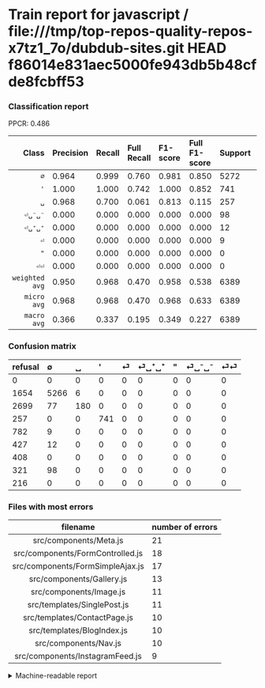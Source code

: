 # Train report for javascript / file:///tmp/top-repos-quality-repos-x7tz1_7o/dubdub-sites.git HEAD f86014e831aec5000fe943db5b48cfde8fcbff53

### Classification report

PPCR: 0.486

| Class | Precision | Recall | Full Recall | F1-score | Full F1-score | Support | Full Support | PPCR |
|------:|:----------|:-------|:------------|:---------|:---------|:--------|:-------------|:-----|
| `∅` | 0.964| 0.999| 0.760| 0.981| 0.850| 5272| 6926| 0.761 |
| `'` | 1.000| 1.000| 0.742| 1.000| 0.852| 741| 998| 0.742 |
| `␣` | 0.968| 0.700| 0.061| 0.813| 0.115| 257| 2956| 0.087 |
| `⏎␣⁻␣⁻` | 0.000| 0.000| 0.000| 0.000| 0.000| 98| 419| 0.234 |
| `⏎␣⁺␣⁺` | 0.000| 0.000| 0.000| 0.000| 0.000| 12| 439| 0.027 |
| `⏎` | 0.000| 0.000| 0.000| 0.000| 0.000| 9| 791| 0.011 |
| `"` | 0.000| 0.000| 0.000| 0.000| 0.000| 0| 408| 0.000 |
| `⏎⏎` | 0.000| 0.000| 0.000| 0.000| 0.000| 0| 216| 0.000 |
| `weighted avg` | 0.950| 0.968| 0.470| 0.958| 0.538| 6389| 13153| 0.486 |
| `micro avg` | 0.968| 0.968| 0.470| 0.968| 0.633| 6389| 13153| 0.486 |
| `macro avg` | 0.366| 0.337| 0.195| 0.349| 0.227| 6389| 13153| 0.486 |

### Confusion matrix

|refusal|  ∅| ␣| '| ⏎| ⏎␣⁺␣⁺| "| ⏎␣⁻␣⁻| ⏎⏎| 
|:---|:---|:---|:---|:---|:---|:---|:---|:---|
|0 |0 |0 |0 |0 |0 |0 |0 |0 |
|1654 |5266 |6 |0 |0 |0 |0 |0 |0 |
|2699 |77 |180 |0 |0 |0 |0 |0 |0 |
|257 |0 |0 |741 |0 |0 |0 |0 |0 |
|782 |9 |0 |0 |0 |0 |0 |0 |0 |
|427 |12 |0 |0 |0 |0 |0 |0 |0 |
|408 |0 |0 |0 |0 |0 |0 |0 |0 |
|321 |98 |0 |0 |0 |0 |0 |0 |0 |
|216 |0 |0 |0 |0 |0 |0 |0 |0 |

### Files with most errors

| filename | number of errors|
|:----:|:-----|
| src/components/Meta.js | 21 |
| src/components/FormControlled.js | 18 |
| src/components/FormSimpleAjax.js | 17 |
| src/components/Gallery.js | 13 |
| src/components/Image.js | 11 |
| src/templates/SinglePost.js | 11 |
| src/templates/ContactPage.js | 10 |
| src/templates/BlogIndex.js | 10 |
| src/components/Nav.js | 10 |
| src/components/InstagramFeed.js | 9 |

<details>
    <summary>Machine-readable report</summary>
```json
{
  "cl_report": {"\"": {"f1-score": 0.0, "precision": 0.0, "recall": 0.0, "support": 0}, "\u0027": {"f1-score": 1.0, "precision": 1.0, "recall": 1.0, "support": 741}, "macro avg": {"f1-score": 0.34922779707610385, "precision": 0.36648220550194305, "recall": 0.33740637713077826, "support": 6389}, "micro avg": {"f1-score": 0.9683831585537643, "precision": 0.9683831585537643, "recall": 0.9683831585537643, "support": 6389}, "weighted avg": {"f1-score": 0.958309052374661, "precision": 0.950466065549904, "recall": 0.9683831585537643, "support": 6389}, "\u2205": {"f1-score": 0.9811812930873859, "precision": 0.9641157085316734, "recall": 0.9988619119878603, "support": 5272}, "\u23ce": {"f1-score": 0.0, "precision": 0.0, "recall": 0.0, "support": 9}, "\u23ce\u23ce": {"f1-score": 0.0, "precision": 0.0, "recall": 0.0, "support": 0}, "\u23ce\u2423\u207a\u2423\u207a": {"f1-score": 0.0, "precision": 0.0, "recall": 0.0, "support": 12}, "\u23ce\u2423\u207b\u2423\u207b": {"f1-score": 0.0, "precision": 0.0, "recall": 0.0, "support": 98}, "\u2423": {"f1-score": 0.8126410835214447, "precision": 0.967741935483871, "recall": 0.7003891050583657, "support": 257}},
  "cl_report_full": {"\"": {"f1-score": 0.0, "precision": 0.0, "recall": 0.0, "support": 408}, "\u0027": {"f1-score": 0.8522139160437033, "precision": 1.0, "recall": 0.7424849699398798, "support": 998}, "macro avg": {"f1-score": 0.22712102624976505, "precision": 0.36648220550194305, "recall": 0.1954626859653605, "support": 13153}, "micro avg": {"f1-score": 0.6332002865622762, "precision": 0.9683831585537643, "recall": 0.4703869839580324, "support": 13153}, "weighted avg": {"f1-score": 0.5380923149299461, "precision": 0.801042390221295, "recall": 0.4703869839580324, "support": 13153}, "\u2205": {"f1-score": 0.850177591217307, "precision": 0.9641157085316734, "recall": 0.7603234190008663, "support": 6926}, "\u23ce": {"f1-score": 0.0, "precision": 0.0, "recall": 0.0, "support": 791}, "\u23ce\u23ce": {"f1-score": 0.0, "precision": 0.0, "recall": 0.0, "support": 216}, "\u23ce\u2423\u207a\u2423\u207a": {"f1-score": 0.0, "precision": 0.0, "recall": 0.0, "support": 439}, "\u23ce\u2423\u207b\u2423\u207b": {"f1-score": 0.0, "precision": 0.0, "recall": 0.0, "support": 419}, "\u2423": {"f1-score": 0.11457670273711011, "precision": 0.967741935483871, "recall": 0.06089309878213803, "support": 2956}},
  "ppcr": 0.48574469702729417
}
```
</details>
